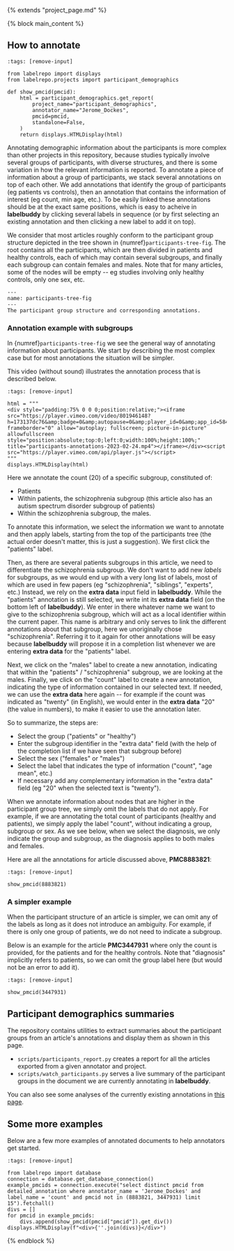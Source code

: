 {% extends "project_page.md" %}

{% block main_content %}

## How to annotate

```{code-cell}
:tags: [remove-input]

from labelrepo import displays
from labelrepo.projects import participant_demographics

def show_pmcid(pmcid):
    html = participant_demographics.get_report(
        project_name="participant_demographics",
        annotator_name="Jerome_Dockes",
        pmcid=pmcid,
        standalone=False,
    )
    return displays.HTMLDisplay(html)
```

Annotating demographic information about the participants is more complex than other projects in this repository, because studies typically involve several groups of participants, with diverse structures, and there is some variation in how the relevant information is reported.
To annotate a piece of information about a group of participants, we stack several annotations on top of each other.
We add annotations that identify the group of participants (eg patients vs controls), then an annotation that contains the information of interest (eg count, min age, etc.).
To be easily linked these annotations should be at the exact same positions, which is easy to acheive in **labelbuddy** by clicking several labels in sequence (or by first selecting an existing annotation and then clicking a new label to add it on top).

We consider that most articles roughly conform to the participant group structure depicted in the tree shown in {numref}`participants-tree-fig`.
The root contains all the participants, which are then divided in patients and healthy controls, each of which may contain several subgroups, and finally each subgroup can contain females and males.
Note that for many articles, some of the nodes will be empty -- eg studies involving only healthy controls, only one sex, etc.

```{figure} ../assets/annotate_participants.png
---
name: participants-tree-fig
---
The participant group structure and corresponding annotations.
```

### Annotation example with subgroups

In {numref}`participants-tree-fig` we see the general way of annotating information about participants.
We start by describing the most complex case but for most annotations the situation will be simpler.

This video (without sound) illustrates the annotation process that is described below.


```{code-cell}
:tags: [remove-input]

html = """
<div style="padding:75% 0 0 0;position:relative;"><iframe src="https://player.vimeo.com/video/801946148?h=173137dc76&amp;badge=0&amp;autopause=0&amp;player_id=0&amp;app_id=58479" frameborder="0" allow="autoplay; fullscreen; picture-in-picture" allowfullscreen style="position:absolute;top:0;left:0;width:100%;height:100%;" title="participants-annotations-2023-02-24.mp4"></iframe></div><script src="https://player.vimeo.com/api/player.js"></script>
"""
displays.HTMLDisplay(html)
```

Here we annotate the count (20) of a specific subgroup, constituted of:

- Patients
- Within patients, the schizophrenia subgroup (this article also has an autism spectrum disorder subgroup of patients)
- Within the schizophrenia subgroup, the males.

To annotate this information, we select the information we want to annotate and then apply labels, starting from the top of the participants tree (the actual order doesn't matter, this is just a suggestion). 
We first click the "patients" label.

Then, as there are several patients subgroups in this article, we need to differentiate the schizophrenia subgroup.
We don't want to add new *labels* for subgroups, as we would end up with a very long list of labels, most of which are used in few papers (eg "schizophrenia", "siblings", "experts", etc.)
Instead, we rely on the **extra data** input field in **labelbuddy**.
While the "patients" annotation is still selected, we write int its **extra data** field (on the bottom left of **labelbuddy**).
We enter in there whatever name we want to give to the schizophrenia subgroup, which will act as a local identifier within the current paper.
This name is arbitrary and only serves to link the different annotations about that subgroup, here we unoriginally chose "schizophrenia".
Referring it to it again for other annotations will be easy because **labelbuddy** will propose it in a completion list whenever we are entering **extra data** for the "patients" label. 

Next, we click on the "males" label to create a new annotation, indicating that within the "patients" / "schizophrenia" subgroup, we are looking at the males.
Finally, we click on the "count" label to create a new annotation, indicating the type of information contained in our selected text.
If needed, we can use the **extra data** here again -- for example if the count was indicated as "twenty" (in English), we would enter in the **extra data** "20" (the value in numbers), to make it easier to use the annotation later.

So to summarize, the steps are:

- Select the group ("patients" or "healthy")
- Enter the subgroup identifier in the "extra data" field (with the help of the completion list if we have seen that subgroup before)
- Select the sex ("females" or "males")
- Select the label that indicates the type of information ("count", "age mean", etc.)
- If necessary add any complementary information in the "extra data" field (eg "20" when the selected text is "twenty").

When we annotate information about nodes that are higher in the participant group tree, we simply omit the labels that do not apply.
For example, if we are annotating the total count of participants (healthy and patients), we simply apply the label "count", without indicating a group, subgroup or sex.
As we see below, when we select the diagnosis, we only indicate the group and subgroup, as the diagnosis applies to both males and females.

Here are all the annotations for article discussed above, **PMC8883821**:

```{code-cell}
:tags: [remove-input]

show_pmcid(8883821)
```

### A simpler example

When the participant structure of an article is simpler, we can omit any of the labels as long as it does not introduce an ambiguity.
For example, if there is only one group of patients, we do not need to indicate a subgroup.

Below is an example for the article **PMC3447931** where only the count is provided, for the patients and for the healthy controls.
Note that "diagnosis" implicitly refers to patients, so we can omit the group label here (but would not be an error to add it).

```{code-cell}
:tags: [remove-input]

show_pmcid(3447931)
```


## Participant demographics summaries

The repository contains utilities to extract summaries about the participant groups from an article's annotations and display them as shown in this page.

- `scripts/participants_report.py` creates a report for all the articles exported from a given annotator and project.
- `scripts/watch_participants.py` serves a live summary of the participant groups in the document we are currently annotating in **labelbuddy**.

You can also see some analyses of the currently existing annotations in [this page](../participant_demographics.py).

## Some more examples

Below are a few more examples of annotated documents to help annotators get started.

```{code-cell}
:tags: [remove-input]

from labelrepo import database
connection = database.get_database_connection()
example_pmcids = connection.execute("select distinct pmcid from detailed_annotation where annotator_name = 'Jerome_Dockes' and label_name = 'count' and pmcid not in (8883821, 3447931) limit 15").fetchall()
divs = []
for pmcid in example_pmcids:
    divs.append(show_pmcid(pmcid["pmcid"]).get_div())
displays.HTMLDisplay(f"<div>{''.join(divs)}</div>")    
```
{% endblock %}
